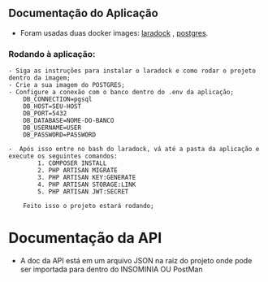 ## Documentação do Aplicação

 - Foram usadas duas docker images: [laradock](https://laradock.io/) , [postgres](https://hub.docker.com/_/postgres).
 
 ### Rodando à aplicação:
    - Siga as instruções para instalar o laradock e como rodar o projeto dentro da imagem;
    - Crie a sua imagem do POSTGRES;
    - Configure a conexão com o banco dentro do .env da aplicação;
        DB_CONNECTION=pgsql
        DB_HOST=SEU-HOST
        DB_PORT=5432
        DB_DATABASE=NOME-DO-BANCO
        DB_USERNAME=USER
        DB_PASSWORD=PASSWORD
        
    -  Após isso entre no bash do laradock, vá até a pasta da aplicação e execute os seguintes comandos: 
            1. COMPOSER INSTALL
            2. PHP ARTISAN MIGRATE
            3. PHP ARTISAN KEY:GENERATE
            4. PHP ARTISAN STORAGE:LINK
            5. PHP ARTISAN JWT:SECRET
            
        Feito isso o projeto estará rodando;
        
        
        
 # Documentação da API
 - A doc da API está em um arquivo JSON na raiz do projeto onde pode ser importada para dentro do INSOMINIA OU PostMan
